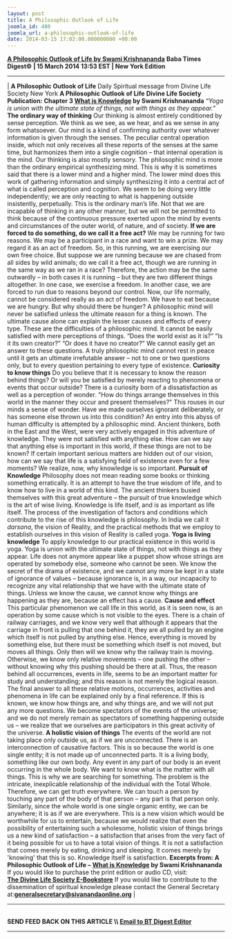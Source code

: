 ```yaml
---
layout: post
title: A Philosophic Outlook of Life
joomla_id: 480
joomla_url: a-philosophic-outlook-of-life
date: 2014-03-15 17:02:00.000000000 +00:00
---
```

**[A Philosophic Outlook of Life by Swami Krishnananda](http://dlsusa.blogspot.com/2014/03/mar-152014-spiritual-message-for-day.html)**
**Baba Times Digest© | 15 March 2014 13:53 EST | New York Edition**
* * *
| 
**A Philosophic Outlook of Life**
Daily Spiritual message from Divine Life Society New York
**A Philosophic Outlook of Life**
**Divine Life Society Publication: Chapter 3 [What is Knowledge](http://www.swami-krishnananda.org/knowledge/know_03.html) by Swami Krishnananda**
_“Yoga is union with the ultimate state of things, not with things as they appear.”_
 **The ordinary way of thinking**
Our thinking is almost entirely conditioned by sense perception. We think as we see, as we hear, and as we sense in any form whatsoever. Our mind is a kind of confirming authority over whatever information is given through the senses. The peculiar central operation inside, which not only receives all these reports of the senses at the same time, but harmonizes them into a single cognition – that internal operation is the mind. Our thinking is also mostly sensory.
The philosophic mind is more than the ordinary empirical synthesizing mind. This is why it is sometimes said that there is a lower mind and a higher mind. The lower mind does this work of gathering information and simply synthesizing it into a central act of what is called perception and cognition. We seem to be doing very little independently; we are only reacting to what is happening outside insistently, perpetually. This is the ordinary man’s life.
Not that we are incapable of thinking in any other manner, but we will not be permitted to think because of the continuous pressure exerted upon the mind by events and circumstances of the outer world, of nature, and of society.
**If we are forced to do something, do we call it a free act?**
We may be running for two reasons. We may be a participant in a race and want to win a prize. We may regard it as an act of freedom. So, in this running, we are exercising our own free choice. But suppose we are running because we are chased from all sides by wild animals; do we call it a free act, though we are running in the same way as we ran in a race? Therefore, the action may be the same outwardly – in both cases it is running – but they are two different things altogether. In one case, we exercise a freedom. In another case, we are forced to run due to reasons beyond our control.
Now, our life normally, cannot be considered really as an act of freedom. We have to eat because we are hungry. But why should there be hunger? A philosophic mind will never be satisfied unless the ultimate reason for a thing is known. The ultimate cause alone can explain the lesser causes and effects of every type. These are the difficulties of a philosophic mind. It cannot be easily satisfied with mere perceptions of things. “Does the world exist as it is?” “Is it its own creator?” “Or does it have no creator?” We cannot easily get an answer to these questions.
A truly philosophic mind cannot rest in peace until it gets an ultimate irrefutable answer – not to one or two questions only, but to every question pertaining to every type of existence.
**Curiosity to know things**
Do you believe that it is necessary to know the reason behind things? Or will you be satisfied by merely reacting to phenomena or events that occur outside? There is a curiosity born of a dissatisfaction as well as a perception of wonder. "How do things arrange themselves in this world in the manner they occur and present themselves?" This rouses in our minds a sense of wonder.
Have we made ourselves ignorant deliberately, or has someone else thrown us into this condition? An entry into this abyss of human difficulty is attempted by a philosophic mind. Ancient thinkers, both in the East and the West, were very actively engaged in this adventure of knowledge. They were not satisfied with anything else. How can we say that anything else is important in this world, if these things are not to be known? If certain important serious matters are hidden out of our vision, how can we say that life is a satisfying field of existence even for a few moments? We realize, now, why knowledge is so important.
**Pursuit of Knowledge**
Philosophy does not mean reading some books or thinking something erratically. It is an attempt to have the true wisdom of life, and to know how to live in a world of this kind.
The ancient thinkers busied themselves with this great adventure – the pursuit of true knowledge which is the art of wise living. Knowledge is life itself, and is as important as life itself.
The process of the investigation of factors and conditions which contribute to the rise of this knowledge is philosophy. In India we call it _darsana_, the vision of Reality, and the practical methods that we employ to establish ourselves in this vision of Reality is called yoga.
**Yoga is living knowledge**
To apply knowledge to our practical existence in this world is yoga. Yoga is union with the ultimate state of things, not with things as they appear. Life does not anymore appear like a puppet show whose strings are operated by somebody else, someone who cannot be seen. We know the secret of the drama of existence, and we cannot any more be kept in a state of ignorance of values – because ignorance is, in a way, our incapacity to recognize any vital relationship that we have with the ultimate state of things.
Unless we know the cause, we cannot know why things are happening as they are, because an effect has a cause.
**Cause and effect**
This particular phenomenon we call life in this world, as it is seen now, is an operation by some cause which is not visible to the eyes. There is a chain of railway carriages, and we know very well that although it appears that the carriage in front is pulling that one behind it, they are all pulled by an engine which itself is not pulled by anything else. Hence, everything is moved by something else, but there must be something which itself is not moved, but moves all things. Only then will we know why the railway train is moving. Otherwise, we know only relative movements – one pushing the other – without knowing why this pushing should be there at all.
Thus, the reason behind all occurrences, events in life, seems to be an important matter for study and understanding; and this reason is not merely the logical reason. The final answer to all these relative motions, occurrences, activities and phenomena in life can be explained only by a final reference. If this is known, we know how things are, and why things are, and we will not put any more questions. We become spectators of the events of the universe; and we do not merely remain as spectators of something happening outside us – we realize that we ourselves are participators in this great activity of the universe.
**A holistic vision of things**
The events of the world are not taking place only outside us, as if we are unconnected. There is an interconnection of causative factors. This is so because the world is one single entity; it is not made up of unconnected parts. It is a living body, something like our own body. Any event in any part of our body is an event occurring in the whole body.
We want to know what is the matter with all things. This is why we are searching for something. The problem is the intricate, inexplicable relationship of the individual with the Total Whole. Therefore, we can get truth everywhere. We can touch a person by touching any part of the body of that person – any part is that person only. Similarly, since the whole world is one single organic entity, we can be anywhere; it is as if we are everywhere.
This is a new vision which would be worthwhile for us to entertain, because we would realize that even the possibility of entertaining such a wholesome, holistic vision of things brings us a new kind of satisfaction – a satisfaction that arises from the very fact of it being possible for us to have a total vision of things. It is not a satisfaction that comes merely by eating, drinking and sleeping. It comes merely by 'knowing' that this is so. Knowledge itself is satisfaction.
**Excerpts from:**
**A Philosophic Outlook of Life –** **[What is Knowledge](http://www.swami-krishnananda.org/knowledge/know_03.html) by Swami Krishnananda**
If you would like to purchase the print edition or audio CD, visit:   
 **[The Divine Life Society E-Bookstore](http://www.dlshq.org/cgi-bin/store/commerce.cgi?category=krishnananda&cart_id=1394930528.401)**
If you would like to contribute to the dissemination of spiritual knowledge please contact the General Secretary at:**[](mailto:generalsecretary@sivanandaonline.org)[generalsecretary@sivanandaonline.org](mailto:generalsecretary@sivanandaonline.org)**
 |
* * *
[  
](http://en.wikipedia.org/wiki/Independence_Day_%28United_States%29)
**SEND FEED BACK ON THIS ARTICLE \\\ [Email to BT Digest Editor](mailto:thebabatimes@gmail.com)**
* * *
